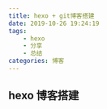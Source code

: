 ```yaml
---
title: hexo + git博客搭建
date: 2019-10-26 19:24:19
tags:
	- hexo
	- 分享
	- 总结
categories: 博客
---
```


## hexo 博客搭建
